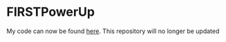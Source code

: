 # FIRSTPowerUp

My code can now be found [here](https://github.com/FRC-USB-6880/FRC6880PowerUp/tree/Kenny). This repository will no longer be updated
